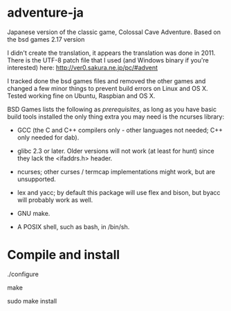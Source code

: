 # adventure-ja
Japanese version of the classic game, Colossal Cave Adventure. Based on the bsd games 2.17 version

I didn't create the translation, it appears the translation was done in 2011. There is the UTF-8 patch file that I used (and Windows binary if you're interested) here: http://ver0.sakura.ne.jp/pc/#advent

I tracked done the bsd games files and removed the other games and changed a few minor things to prevent build errors on Linux and OS X. Tested working fine on Ubuntu, Raspbian and OS X.

BSD Games lists the following as *prerequisites*, as long as you have basic build tools installed the only thing extra you may need is the ncurses library:

* GCC (the C and C++ compilers only - other languages not needed; C++
  only needed for dab).

* glibc 2.3 or later.  Older versions will not work (at least for
  hunt) since they lack the <ifaddrs.h> header.

* ncurses; other curses / termcap implementations might work, but are
  unsupported.

* lex and yacc; by default this package will use flex and bison, but
  byacc will probably work as well.

* GNU make.

* A POSIX shell, such as bash, in /bin/sh.

# Compile and install
./configure

make

sudo make install
